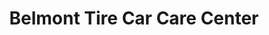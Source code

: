 ---
title: "Belmont Tire Car Care Center"
url: /pueblo/belmont-tire-car-care-center/
shop: Autowerkstatt
---